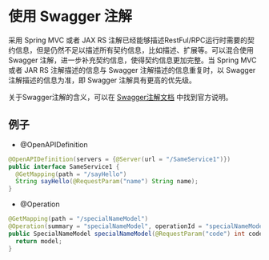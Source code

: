 # 使用 Swagger 注解

采用 Spring MVC 或者 JAX RS 注解已经能够描述RestFul/RPC运行时需要的契约信息，但是仍然不足以描述所有契约信息，比如描述、扩展等。可以混合使用 Swagger 注解，进一步补充契约信息，使得契约信息更加完整。当 Spring MVC 或者 JAR RS 注解描述的信息与 Swagger 注解描述的信息重复时，以 Swagger 注解描述的信息为准，即 Swagger 注解具有更高的优先级。

关于Swagger注解的含义，可以在 [Swagger注解文档](https://github.com/swagger-api/swagger-core/wiki/Swagger-2.X---Annotations) 中找到官方说明。

## 例子

* @OpenAPIDefinition

```java
@OpenAPIDefinition(servers = {@Server(url = "/SameService1")})
public interface SameService1 {
  @GetMapping(path = "/sayHello")
  String sayHello(@RequestParam("name") String name);
}
```

* @Operation

```java
@GetMapping(path = "/specialNameModel")
@Operation(summary = "specialNameModel", operationId = "specialNameModel")
public SpecialNameModel specialNameModel(@RequestParam("code") int code, @RequestBody SpecialNameModel model) {
  return model;
}
```
